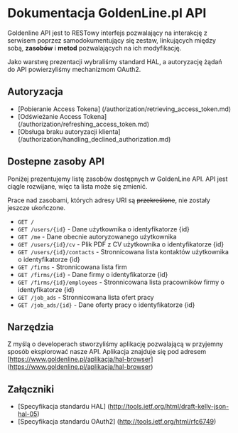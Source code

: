 # Dokumentacja GoldenLine.pl API

Goldenline API jest to RESTowy interfejs pozwalający na interakcję z serwisem poprzez samodokumentujący się zestaw, linkujących między sobą, **zasobów** i **metod** pozwalających na ich modyfikację.

Jako warstwę prezentacji wybraliśmy standard HAL, a autoryzację żądań do API powierzyliśmy mechanizmom OAuth2.

## Autoryzacja

* [Pobieranie Access Tokena] (/authorization/retrieving_access_token.md)
* [Odświeżanie Access Tokena] (/authorization/refreshing_access_token.md)
* [Obsługa braku autoryzacji klienta] (/authorization/handling_declined_authorization.md)

## Dostepne zasoby API

Poniżej prezentujemy listę zasobów dostępnych w GoldenLine API. API jest ciągle rozwijane, więc ta lista może się zmienić.

Prace nad zasobami, których adresy URI są ~~przekreślone~~, nie zostały jeszcze ukończone.

* `GET /`
* `GET /users/{id}` - Dane użytkownika o identyfikatorze {id}
* `GET /me` - Dane obecnie autoryzowanego użytkownika
* `GET /users/{id}/cv` - Plik PDF z CV użytkownika o identyfikatorze {id}
* `GET /users/{id}/contacts` - Stronnicowana lista kontaktów użytkownika o identyfikatorze {id}
* `GET /firms` - Stronnicowana lista firm
* `GET /firms/{id}` - Dane firmy o identyfikatorze {id}
* `GET /firms/{id}/employees` - Stronnicowana lista pracowników firmy o identyfikatorze {id}
* `GET /job_ads` - Stronnicowana lista ofert pracy
* `GET /job_ads/{id}` - Dane oferty pracy o identyfikatorze {id}

## Narzędzia

Z myślą o developerach stworzyliśmy aplikację pozwalającą w przyjemny sposób eksplorować nasze API. Aplikacja znajduje się pod adresem [https://www.goldenline.pl/aplikacja/hal-browser] (https://www.goldenline.pl/aplikacja/hal-browser)

## Załączniki

* [Specyfikacja standardu HAL] (http://tools.ietf.org/html/draft-kelly-json-hal-05)
* [Specyfikacja standardu OAuth2] (http://tools.ietf.org/html/rfc6749)
